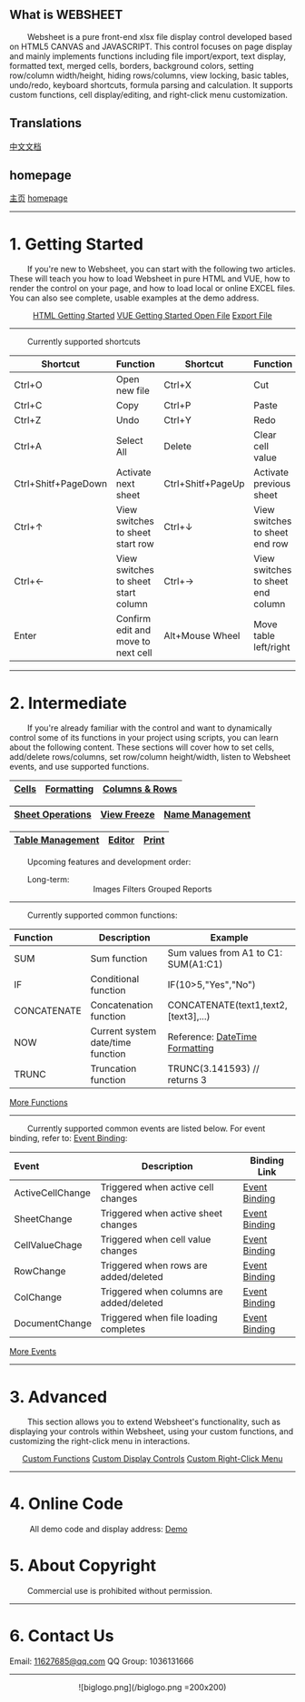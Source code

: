 

## What is WEBSHEET
&nbsp;&nbsp;&nbsp;&nbsp;&nbsp;&nbsp;&nbsp;&nbsp;Websheet is a pure front-end xlsx file display control developed based on HTML5 CANVAS and JAVASCRIPT. This control focuses on page display and mainly implements functions including file import/export, text display, formatted text, merged cells, borders, background colors, setting row/column width/height, hiding rows/columns, view locking, basic tables, undo/redo, keyboard shortcuts, formula parsing and calculation. It supports custom functions, cell display/editing, and right-click menu customization.


##  Translations

 <a target="_blank" href="https://github.com/11627685/websheet/blob/main/README_zh.md">中文文档</a>


##  homepage

 <a target="_blank" href="http://wiki.websheet.cn/zh/home">主页</a>
 <a target="_blank" href="http://wiki.websheet.cn/en/home">homepage</a>
 
---
# 1. Getting Started
&nbsp;&nbsp;&nbsp;&nbsp;&nbsp;&nbsp;&nbsp;&nbsp;If you're new to Websheet, you can start with the following two articles. These will teach you how to load Websheet in pure HTML and VUE, how to render the control on your page, and how to load local or online EXCEL files. You can also see complete, usable examples at the demo address.
<center>
   <div class="link-container">
    <a target="_blank" href="http://wiki.websheet.cn/en/htmlusage">HTML Getting Started</a>
    <a target="_blank" href="http://wiki.websheet.cn/en/vueUsage">VUE Getting Started
       <a target="_blank" href="http://wiki.websheet.cn/en/OpenFile">Open File</a>
       <a target="_blank" href="http://wiki.websheet.cn/en/FileExport">Export File</a> 
  </div>
     
</center>
  
 ---   
     
&nbsp;&nbsp;&nbsp;&nbsp;&nbsp;&nbsp;&nbsp;&nbsp;Currently supported shortcuts  
     
 <center>  
  
| Shortcut | Function |   Shortcut | Function |   
| ------- | ------- | ------- | ------- | 
 |Ctrl+O | Open new file | Ctrl+X  | Cut  |
 |Ctrl+C | Copy|     Ctrl+P | Paste | 
 |Ctrl+Z | Undo |   Ctrl+Y | Redo | 
 |Ctrl+A | Select All |   Delete   | Clear cell value | 
 |Ctrl+Shitf+PageDown | Activate next sheet|   Ctrl+Shitf+PageUp | Activate previous sheet| 
 |Ctrl+↑| View switches to sheet start row|   Ctrl+↓ | View switches to sheet end row |  
 |Ctrl+← | View switches to sheet start column |   Ctrl+→ | View switches to sheet end column |  
 |Enter | Confirm edit and move to next cell |  Alt+Mouse Wheel   | Move table left/right |   
</center>

  
---

# 2. Intermediate
&nbsp;&nbsp;&nbsp;&nbsp;&nbsp;&nbsp;&nbsp;&nbsp;If you're already familiar with the control and want to dynamically control some of its functions in your project using scripts, you can learn about the following content. These sections will cover how to set cells, add/delete rows/columns, set row/column height/width, listen to Websheet events, and use supported functions.
<center>
   
  |  <a target="_blank" href="http://wiki.websheet.cn/en/CellEDITOR">Cells</a> |  <a target="_blank" href="http://wiki.websheet.cn/en/Fromat">Formatting</a> |     <a target="_blank" href="http://wiki.websheet.cn/en/RowandRow-Settings">Columns & Rows</a> | 
|------- | ------- | ------- |  
  
 |  <a target="_blank" href="http://wiki.websheet.cn/en/SheetOperation">Sheet Operations</a> |   <a target="_blank" href="http://wiki.websheet.cn/en/ViewLock">View Freeze</a> |      <a target="_blank" href="http://wiki.websheet.cn/en/Names">Name Management</a>| 
| ------- | ------- | ------- |  
  
   |  <a target="_blank" href="http://wiki.websheet.cn/en/table">Table Management</a>  |   <a target="_blank" href="http://wiki.websheet.cn/en/CellEDITOR">Editor</a> |       <a target="_blank" href="http://wiki.websheet.cn/en/print">Print</a> | 
| ------- | ------- | ------- |  
   
 

</center>

 &nbsp;&nbsp;&nbsp;&nbsp;&nbsp;&nbsp;&nbsp;&nbsp;Upcoming features and development order:
  <center>
   <div class="link-container"> 
  </div>
</center>
 &nbsp;&nbsp;&nbsp;&nbsp;&nbsp;&nbsp;&nbsp;&nbsp;Long-term:
  <center>
   <div class="link-container">
      <span target="_blank" href="./"> Images</span>
     <span   target="_blank" href="./">Filters</span>
     <span target="_blank" href="./">Grouped Reports</span>
  </div>
</center>

  
---
&nbsp;&nbsp;&nbsp;&nbsp;&nbsp;&nbsp;&nbsp;&nbsp;Currently supported common functions:

 <center>  
  
| Function | Description |  Example| 
| :------- | ------- |   ------- |
 |SUM | Sum function | Sum values from A1 to C1: SUM(A1:C1) |
 |IF | Conditional function  |  IF(10>5,"Yes","No")  | 
 |CONCATENATE| Concatenation function|    CONCATENATE(text1,text2,[text3],...)  |
 |NOW| Current system date/time function |  Reference:  <a target="_blank" href="http://wiki.websheet.cn/en/Fromat#DataNow">DateTime Formatting</a> |
 |TRUNC| Truncation function |    TRUNC(3.141593) // returns 3 |
</center>


<right>
   <div class="link-container-right">
    <a target="_blank" href="http://wiki.websheet.cn/en/FunctionOrFormula">More Functions</a>
  </div>
</right>

---

&nbsp;&nbsp;&nbsp;&nbsp;&nbsp;&nbsp;&nbsp;&nbsp;Currently supported common events are listed below. For event binding, refer to: <a target="_blank" href="http://wiki.websheet.cn/en/EventList">Event Binding</a>:


 <center>  
  
| Event | Description |  Binding Link| 
| :------- | ------- |   ------- |
 | ActiveCellChange| Triggered when active cell changes |  <a target="_blank" href="http://wiki.websheet.cn/en/EventList#ActiveCellChange">Event Binding</a> |
 | SheetChange| Triggered when active sheet changes |   <a target="_blank" href="http://wiki.websheet.cn/en/EventList#SheetChange">Event Binding</a> |
 | CellValueChage|Triggered when cell value changes | <a target="_blank" href="http://wiki.websheet.cn/en/EventList#CellValueChage">Event Binding</a>   | 
 | RowChange| Triggered when rows are added/deleted |   <a target="_blank" href="http://wiki.websheet.cn/en/EventList#RowChange">Event Binding</a>  |
 | ColChange| Triggered when columns are added/deleted |   <a target="_blank" href="http://wiki.websheet.cn/en/EventList#ColChange">Event Binding</a>  |
 | DocumentChange| Triggered when file loading completes |   <a target="_blank" href="http://wiki.websheet.cn/en/EventList#DocumentChange">Event Binding</a>  |  
  
   
  
</center>
 
 
  
<right>
   <div class="link-container-right">
    <a target="_blank" href="http://wiki.websheet.cn/en/EventList">More Events</a>
  </div>
</right>

---

# 3. Advanced
&nbsp;&nbsp;&nbsp;&nbsp;&nbsp;&nbsp;&nbsp;&nbsp;This section allows you to extend Websheet's functionality, such as displaying your controls within Websheet, using your custom functions, and customizing the right-click menu in interactions.
 <center>
   <div class="link-container">
    <a target="_blank" href="http://wiki.websheet.cn/en/CustomFunctionsOrFormulas">Custom Functions</a>
    <a target="_blank" href="http://wiki.websheet.cn/en/CustomDisplayControl">Custom Display Controls</a>
     <a target="_blank" href="http://wiki.websheet.cn/en/CustomizeRightClickMenu">Custom Right-Click Menu</a>
    
  </div>
</center>

---
# 4. Online Code

&nbsp;&nbsp;&nbsp;&nbsp;&nbsp;&nbsp;&nbsp;&nbsp; All demo code and display address: <a target="_blank" href="http://www.websheet.cn/xlsx/">Demo</a>
# 5. About Copyright
&nbsp;&nbsp;&nbsp;&nbsp;&nbsp;&nbsp;&nbsp;&nbsp;Commercial use is prohibited without permission.
  
---
  
# 6. Contact Us
  
  Email: 11627685@qq.com
  QQ Group: 1036131666
  
---
  
  <center>
  
![biglogo.png](/biglogo.png =200x200)
</center>
